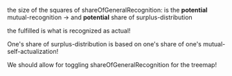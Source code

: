 the size of the squares of shareOfGeneralRecognition: is the **potential** mutual-recognition -> and **potential** share of surplus-distribution

the fulfilled is what is recognized as actual!

One's share of surplus-distribution is based on one's share of one's mutual-self-actualization!

We should allow for toggling shareOfGeneralRecognition for the treemap!